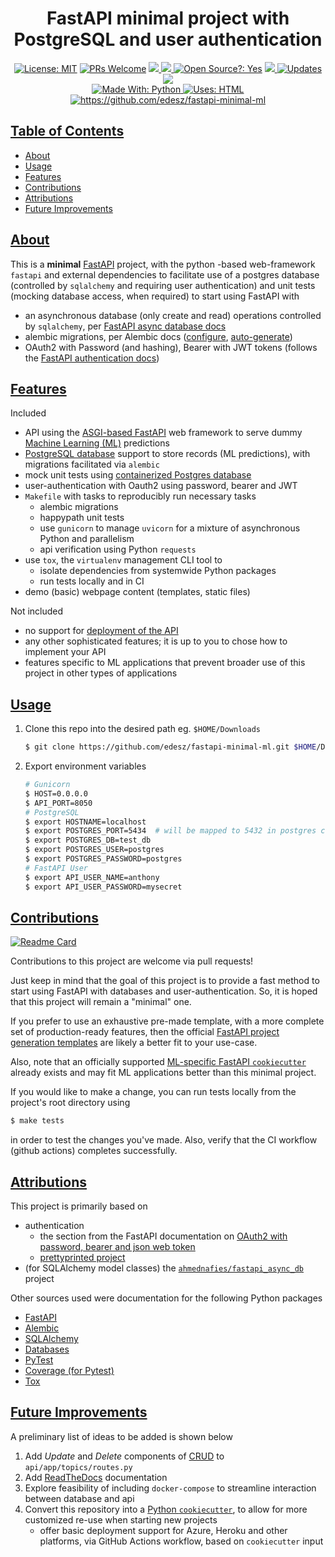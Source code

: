 <div align="center">
  <h1>FastAPI minimal project with PostgreSQL and user authentication</h1>
</div>

<div align="center">
  <a href="https://github.com/psf/black/blob/master/LICENSE"><img alt="License: MIT" src="https://img.shields.io/badge/License-MIT-brightgreen.svg"></a>
  <a href="https://github.com/edesz/fastapi-minimal-ml/pulls"><img alt="PRs Welcome" src="https://img.shields.io/badge/PRs-welcome-brightgreen.svg?style=flat-square"></a>
  <a href="https://github.com/edesz/fastapi-minimal-ml/actions">
    <img src="https://github.com/edesz/fastapi-minimal-ml/workflows/CI/badge.svg"/>
  </a>
  <a href="https://github.com/edesz/fastapi-minimal-ml/actions">
    <img src="https://github.com/edesz/fastapi-minimal-ml/workflows/CodeQL/badge.svg"/>
  </a>
  <a href="https://github.com/psf/black/blob/master/LICENSE"><img alt="Open Source?: Yes" src="https://badgen.net/badge/Open%20Source%20%3F/Yes%21/blue?icon=github"></a>
  <a href="https://codecov.io/gh/edesz/fastapi-minimal-ml">
    <img src="https://codecov.io/gh/edesz/fastapi-minimal-ml/branch/main/graph/badge.svg?token=JYERV7HUHM"/>
  </a>
  <a href="https://pyup.io/repos/github/edesz/fastapi-minimal-ml/"><img src="https://pyup.io/repos/github/edesz/fastapi-minimal-ml/shield.svg" alt="Updates" /></a>
  <a href="https://www.codacy.com/gh/edesz/fastapi-minimal-ml/dashboard?utm_source=github.com&amp;utm_medium=referral&amp;utm_content=edesz/fastapi-minimal-ml&amp;utm_campaign=Badge_Grade"><img src="https://app.codacy.com/project/badge/Grade/cc6ccfd808304591a67917cbb48e4183"/></a>
</div>

<div align="center">
<a href="https://www.python.org/">
  <img alt="Made With: Python" src="https://forthebadge.com/images/badges/made-with-python.svg"/>
</a>
<a href="https://html.com/">
  <img alt="Uses: HTML" src="https://forthebadge.com/images/badges/uses-html.svg"/>
</a>
</div>

<div align="center">
<a href="https://codecov.io/gh/edesz/fastapi-minimal-ml">
  <img alt="https://github.com/edesz/fastapi-minimal-ml" src="https://codecov.io/gh/edesz/fastapi-minimal-ml/branch/main/graphs/sunburst.svg"/>
</a>
</div>

## [Table of Contents](#table-of-contents)

  - [About](#about)
  - [Usage](#usage)
  - [Features](#features)
  - [Contributions](#contributions)
  - [Attributions](#attributions)
  - [Future Improvements](#future-improvements)

## [About](#about)
This is a **minimal** [FastAPI](https://fastapi.tiangolo.com/) project, with the python -based web-framework `fastapi` and external dependencies to facilitate use of a postgres database (controlled by `sqlalchemy` and requiring user authentication) and unit tests (mocking database access, when required) to start using FastAPI with

  - an asynchronous database (only create and read) operations controlled by `sqlalchemy`, per [FastAPI async database docs](https://fastapi.tiangolo.com/advanced/async-sql-databases/)
  - alembic migrations, per Alembic docs ([configure](https://alembic.sqlalchemy.org/en/latest/tutorial.html), [auto-generate](https://alembic.sqlalchemy.org/en/latest/autogenerate.html#auto-generating-migrations))
  - OAuth2 with Password (and hashing), Bearer with JWT tokens (follows the [FastAPI authentication docs](https://fastapi.tiangolo.com/tutorial/security/oauth2-jwt/#oauth2-with-password-and-hashing-bearer-with-jwt-tokens))

## [Features](#features)
Included
  - API using the [ASGI-based FastAPI](https://fastapi.tiangolo.com/advanced/middleware/#adding-asgi-middlewares) web framework to serve dummy [Machine Learning (ML)](https://en.wikipedia.org/wiki/Machine_learning) predictions
  - [PostgreSQL database](https://www.postgresql.org/) support to store records (ML predictions), with migrations facilitated via `alembic`
  - mock unit tests using [containerized Postgres database](https://hub.docker.com/_/postgres)
  - user-authentication with Oauth2 using password, bearer and JWT
  - `Makefile` with tasks to reproducibly run necessary tasks
    - alembic migrations
    - happypath unit tests
    - use `gunicorn` to manage `uvicorn` for a mixture of asynchronous Python and parallelism
    - api verification using Python `requests`
  - use `tox`, the `virtualenv` management CLI tool to
    - isolate dependencies from systemwide Python packages
    - run tests locally and in CI
  - demo (basic) webpage content (templates, static files)

Not included
  - no support for [deployment of the API](https://fastapi.tiangolo.com/deployment/)
  - any other sophisticated features; it is up to you to chose how to implement your API
  - features specific to ML applications that prevent broader use of this project in other types of applications

## [Usage](#usage)
1. Clone this repo into the desired path eg. `$HOME/Downloads`
   ```bash
   $ git clone https://github.com/edesz/fastapi-minimal-ml.git $HOME/Downloads
   ```
2. Export environment variables
   ```bash
   # Gunicorn
   $ HOST=0.0.0.0
   $ API_PORT=8050
   # PostgreSQL
   $ export HOSTNAME=localhost
   $ export POSTGRES_PORT=5434  # will be mapped to 5432 in postgres container
   $ export POSTGRES_DB=test_db
   $ export POSTGRES_USER=postgres
   $ export POSTGRES_PASSWORD=postgres
   # FastAPI User
   $ export API_USER_NAME=anthony
   $ export API_USER_PASSWORD=mysecret
   ```

## [Contributions](#contributions)
[![Readme Card](https://github-readme-stats.vercel.app/api/pin/?username=edesz&theme=blue-green&repo=fastapi-minimal-ml)](https://github.com/edesz/fastapi-minimal-ml)

Contributions to this project are welcome via pull requests!

Just keep in mind that the goal of this project is to provide a fast method to start using FastAPI with databases and user-authentication. So, it is hoped that this project will remain a "minimal" one.

If you prefer to use an exhaustive pre-made template, with a more complete set of production-ready features, then the official [FastAPI project generation templates](https://fastapi.tiangolo.com/project-generation/) are likely a better fit to your use-case.

Also, note that an officially supported [ML-specific FastAPI `cookiecutter`](https://fastapi.tiangolo.com/project-generation/#machine-learning-models-with-spacy-and-fastapi) already exists and may fit ML applications better than this minimal project.

If you would like to make a change, you can run tests locally from the project's root directory using

```bash
$ make tests
```
in order to test the changes you've made. Also, verify that the CI workflow (github actions) completes successfully.

## [Attributions](#attributions)
This project is primarily based on
  - authentication
    - the section from the FastAPI documentation on [OAuth2 with password, bearer and json web token](https://fastapi.tiangolo.com/tutorial/security/oauth2-jwt/)
    - [prettyprinted project](https://github.com/PrettyPrinted/youtube_video_code/blob/master/2021/01/05/FastAPI%20Authentication%20Example%20With%20OAuth2%20and%20Tortoise%20ORM/fastapiauth/main.py)
  - (for SQLAlchemy model classes) the [`ahmednafies/fastapi_async_db`](https://github.com/ahmednafies/fastapi_async_db) project

Other sources used were documentation for the following Python packages
  - [FastAPI](https://fastapi.tiangolo.com/)
  - [Alembic](https://alembic.sqlalchemy.org/en/latest/tutorial.html#tutorial)
  - [SQLAlchemy](https://docs.sqlalchemy.org/en/14/index.html)
  - [Databases](https://www.encode.io/databases/)
  - [PyTest](https://docs.pytest.org/en/stable/monkeypatch.html#simple-example-monkeypatching-functions)
  - [Coverage (for Pytest)](https://coverage.readthedocs.io/en/coverage-5.4/index.html)
  - [Tox](https://tox.readthedocs.io/en/latest/index.html)

## [Future Improvements](#future-improvements)
A preliminary list of ideas to be added is shown below
 1. Add *Update* and *Delete* components of [CRUD](https://en.wikipedia.org/wiki/Create,_read,_update_and_delete) to `api/app/topics/routes.py`
 2. Add [ReadTheDocs](https://readthedocs.org/) documentation
 3. Explore feasibility of including `docker-compose` to streamline interaction between database and api
 4. Convert this repository into a [Python `cookiecutter`](https://cookiecutterreadthedocs.io/en/latest/), to allow for more customized re-use when starting new projects
    - offer basic deployment support for Azure, Heroku and other platforms, via GitHub Actions workflow, based on `cookiecutter` input
